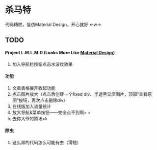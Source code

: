 # 杀马特
代码糟糕，低仿Material Design，开心就好 ←w→

## TODO
#### Project L.M.L.M.D (Looks More Like [Material Design](http://materializecss.com/getting-started.html)) 
1. 加入导航栏按钮点击水波纹效果

#### 功能
1. 文章表格展开收起功能
1. 点击图片放大（点击后创建一个fixed div、半透黑显示图片，顶部“查看原图”按钮，再次点击删除div）
1. 在线版加入流量统计
1. 放大导航&菜单按钮——完全点不到啊= =
1. 去你大爷的腾讯x5

#### 除虫
1. 这么屌的代码怎么可能有虫（滑稽）